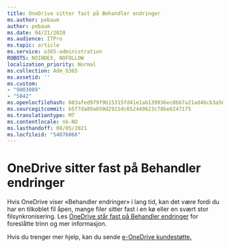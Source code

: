 ```yaml
---
title: OneDrive sitter fast på Behandler endringer
ms.author: pebaum
author: pebaum
ms.date: 04/21/2020
ms.audience: ITPro
ms.topic: article
ms.service: o365-administration
ROBOTS: NOINDEX, NOFOLLOW
localization_priority: Normal
ms.collection: Adm_O365
ms.assetid: ''
ms.custom:
- "9003089"
- "5842"
ms.openlocfilehash: 603afed979f9b15315fd41e1ab139936ec0bb7a21ad4bcb3a56279a104bc0267
ms.sourcegitcommit: b5f7da89a650d2915dc652449623c78be6247175
ms.translationtype: MT
ms.contentlocale: nb-NO
ms.lasthandoff: 08/05/2021
ms.locfileid: "54076066"
---
```

# <a name="onedrive-is-stuck-on-processing-changes"></a>OneDrive sitter fast på Behandler endringer

Hvis OneDrive viser «Behandler endringer» i lang tid, kan det være fordi du har en tilkoblet fil åpen, mange filer sitter fast i en kø eller en svært stor filsynkronisering. Les [OneDrive står fast på Behandler endringer](https://support.office.com/article/onedrive-is-stuck-on-processing-changes-b386b813-9b66-4e47-8c4c-2b45533edccd) for foreslåtte trinn og mer informasjon.

Hvis du trenger mer hjelp, kan du sende [e-OneDrive kundestøtte.](https://go.microsoft.com/fwlink/p/?LinkId=528676)